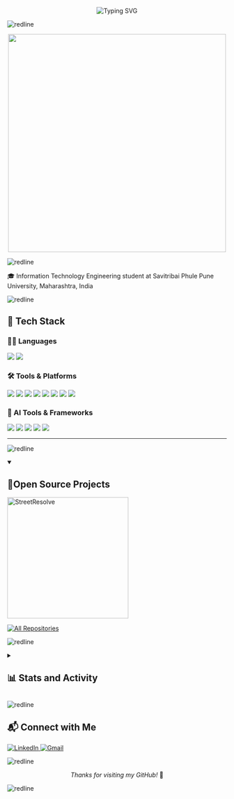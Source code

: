 <!-- Animated Typing Header -->
<p align="center">
  <img src="https://readme-typing-svg.demolab.com?font=IBM+Plex+Mono&weight=500&size=22&pause=1000&color=2F80ED&center=true&vCenter=true&width=800&lines=Hello%2C+I'm+Atharv;Information+Technology+Engineering+Student;Exploring+AI+%F0%9F%87%AF%F0%9F%87%B5;Welcome+to+my+GitHub+Profile" alt="Typing SVG" />
</p>

![redline](https://github.com/user-attachments/assets/cc6c89b3-6661-4cd6-b236-27a1ad42b331)

<p align="center">
  <img src="https://user-images.githubusercontent.com/74038190/212749447-bfb7e725-6987-49d9-ae85-2015e3e7cc41.gif" width="500">
</p>

![redline](https://github.com/user-attachments/assets/cc6c89b3-6661-4cd6-b236-27a1ad42b331)

🎓 Information Technology Engineering student at Savitribai Phule Pune University, Maharashtra, India  

![redline](https://github.com/user-attachments/assets/cc6c89b3-6661-4cd6-b236-27a1ad42b331)


## 🧰 Tech Stack  

### 👨‍💻 Languages  
<p>
  <img src="https://img.shields.io/badge/python-3670A0?style=for-the-badge&logo=python&logoColor=ffdd54"/>
  <img src="https://img.shields.io/badge/c++-%2300599C.svg?style=for-the-badge&logo=c%2B%2B&logoColor=white"/>
</p>

### 🛠 Tools & Platforms  
<p>
  <img src="https://img.shields.io/badge/GitHub-181717.svg?style=for-the-badge&logo=github&logoColor=white"/>
  <img src="https://img.shields.io/badge/GIT-E44C30?style=for-the-badge&logo=git&logoColor=white"/>
  <img src="https://img.shields.io/badge/Bootstrap-563D7C.svg?style=for-the-badge&logo=bootstrap&logoColor=white"/>
  <img src="https://img.shields.io/badge/Colab-F9AB00.svg?style=for-the-badge&logo=googlecolab&color=525252"/>
  <img src="https://img.shields.io/badge/VSCode-0078D4.svg?style=for-the-badge&logo=visual%20studio%20code&logoColor=white"/>
  <img src="https://img.shields.io/badge/PyCharm-000000.svg?style=for-the-badge&logo=PyCharm&logoColor=white"/>
  <img src="https://img.shields.io/badge/Notion-000000.svg?style=for-the-badge&logo=notion&logoColor=white"/>
  <img src="https://img.shields.io/badge/Canva-00C4CC.svg?style=for-the-badge&logo=Canva&logoColor=white"/>
</p>

### 🤖 AI Tools & Frameworks  
<p>
  <img src="https://img.shields.io/badge/ChatGPT-74aa9c?style=for-the-badge&logo=openai&logoColor=white"/>
  <img src="https://img.shields.io/badge/Claude-343541?style=for-the-badge&logo=Anthropic&logoColor=white"/>
  <img src="https://img.shields.io/badge/Gemini-4285F4?style=for-the-badge&logo=google&logoColor=white"/>
  <img src="https://img.shields.io/badge/Perplexity-000000?style=for-the-badge&logo=perplexity&logoColor=088F8F"/>
  <img src="https://img.shields.io/badge/Copilot-0A0A0A?style=for-the-badge&logo=github&logoColor=green"/>
</p>

---

![redline](https://github.com/user-attachments/assets/cc6c89b3-6661-4cd6-b236-27a1ad42b331)

<details open> 
  <summary><h2>📘Open Source Projects</h2></summary>

  <!-- Pinned Repo Cards -->
  <p align="left">
  <a href="https://github.com/atharv2515/StreetResolve">
    <img width="278" src="https://denvercoder1-github-readme-stats.vercel.app/api/pin/?username=atharv2515&repo=StreetResolve&theme=react&bg_color=1F222E&title_color=1c81ce&hide_border=true&icon_color=F8D866&show_icons=false" alt="StreetResolve"/>
  </a>
  </p>

  <!-- All Repositories Badge -->
  <p align="left">
    <a href="https://github.com/atharv2515?tab=repositories&sort=stargazers">
      <img alt="All Repositories" title="All Repositories" src="https://custom-icon-badges.demolab.com/badge/-Click%20Here%20For%20All%20My%20Repos-1F222E?style=for-the-badge&logoColor=white&logo=repo"/>
    </a>
  </p>
</details>

![redline](https://github.com/user-attachments/assets/cc6c89b3-6661-4cd6-b236-27a1ad42b331)

<details> 
  <summary><h2>📊 Stats and Activity</h2></summary>

  <h3>🔥 Streak Stats</h3>

  <!-- GitHub Readme Streak Stats -->
  <p align="center">
    <a href="https://github.com/atharv2515">
    <img title="🔥 Get streak stats for your profile at git.io/streak-stats" 
       alt="atharv2515's streak" 
       src="https://streak-stats.demolab.com?user=atharv2515&theme=dark&hide_border=true&date_format=M%20j%5B%2C%20Y%5D"/>
    </a>
  <p/>
    <p>🔥 Get streak stats for your profile at <a href="https://git.io/streak-stats">git.io/streak-stats</a></p>
  </p>

  <h3>💻 GitHub Profile Stats</h3>

  <!-- GitHub Stats -->
  <img alt="atharv2515's Github Stats" src="https://denvercoder1-github-readme-stats.vercel.app/api/?username=atharv2515&show_icons=true&include_all_commits=true&count_private=true&theme=dark&hide_border=true" height="192px"/>
  <img alt="atharv2515's Top Languages" src="https://denvercoder1-github-readme-stats.vercel.app/api/top-langs/?username=atharv2515&langs_count=8&layout=compact&theme=dark&hide_border=true" height="192px"/>
  <br/>

  <b>Note:</b> Top languages is only a metric of the languages my public code consists of and doesn't reflect experience or skill level.
  
  <!-- GitHub Activity Graph -->
  [![atharv's github activity graph](https://github-readme-activity-graph.vercel.app/graph?username=atharv2515&bg_color=0d0e12&color=1c81ce&line=0f1129&point=079ae4&area=true&hide_border=true)](https://github.com/ashutosh00710/github-readme-activity-graph)

</details>

![redline](https://github.com/user-attachments/assets/cc6c89b3-6661-4cd6-b236-27a1ad42b331)

## 📬 Connect with Me

 <p align="left">
  <a href="https://www.linkedin.com/in/atharv-shirke2515">
    <img src="https://img.shields.io/badge/LinkedIn-0077B5?style=for-the-badge&logo=linkedin&logoColor=white" alt="LinkedIn">
  </a>
  <a href="mailto:atharvshirke2515@gmail.com">
    <img src="https://img.shields.io/badge/Gmail-D14836?style=for-the-badge&logo=gmail&logoColor=white" alt="Gmail">
  </a>
</p>

![redline](https://github.com/user-attachments/assets/cc6c89b3-6661-4cd6-b236-27a1ad42b331)

<p align="center"><i>Thanks for visiting my GitHub!</i> 🚀</p>

![redline](https://github.com/user-attachments/assets/cc6c89b3-6661-4cd6-b236-27a1ad42b331)
